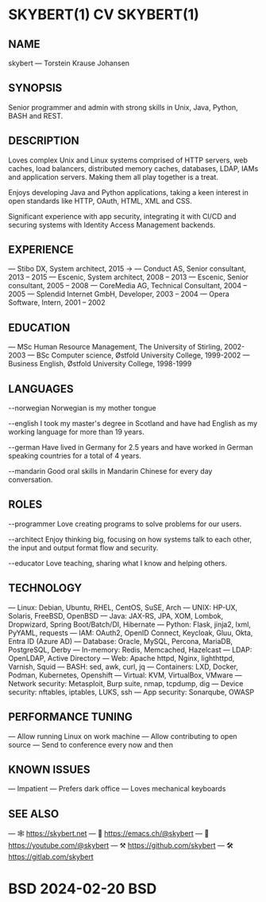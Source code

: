 ﻿
# SKYBERT(1)         CV             SKYBERT(1)


## NAME
skybert — Torstein Krause Johansen


## SYNOPSIS
Senior programmer and admin with strong skills in Unix, Java, Python, BASH and REST.


## DESCRIPTION
Loves complex Unix and Linux systems comprised of HTTP servers, web caches, load balancers, distributed memory caches, databases, LDAP, IAMs and application servers. Making them all play together is a treat.

Enjoys developing Java and Python applications, taking a keen interest in open standards like HTTP, OAuth, HTML, XML and CSS.

Significant experience with app security, integrating it with CI/CD and securing systems with Identity Access Management backends.


## EXPERIENCE
— Stibo DX, System architect, 2015 →
— Conduct AS, Senior consultant, 2013 – 2015
— Escenic, System architect, 2008 – 2013
— Escenic, Senior consultant, 2005 – 2008
— CoreMedia AG, Technical Consultant, 2004 – 2005
— Splendid Internet GmbH, Developer, 2003 – 2004
— Opera Software, Intern, 2001 – 2002


## EDUCATION
— MSc Human Resource Management, The University of Stirling, 2002-2003
— BSc Computer science, Østfold University College, 1999-2002
— Business English, Østfold University College, 1998-1999


## LANGUAGES
--norwegian  Norwegian is my mother tongue

--english    I took my master's degree in Scotland and have had English as my working language for more than 19 years.

--german     Have lived in Germany for 2.5 years and have worked in German speaking countries for a total of 4 years.

--mandarin   Good oral skills in Mandarin Chinese for every day conversation.


## ROLES
--programmer Love creating programs to solve problems for our users.

--architect  Enjoy thinking big, focusing on how systems talk to each other, the input and output format flow and security.

--educator   Love teaching, sharing what I know and helping others.


## TECHNOLOGY
— Linux: Debian, Ubuntu, RHEL, CentOS, SuSE, Arch
— UNIX: HP-UX, Solaris, FreeBSD, OpenBSD
— Java: JAX-RS, JPA, XOM, Lombok, Dropwizard, Spring Boot/Batch/DI, Hibernate
— Python: Flask, jinja2, lxml, PyYAML, requests
— IAM: OAuth2, OpenID Connect, Keycloak, Gluu, Okta, Entra ID (Azure AD)
— Database: Oracle, MySQL, Percona, MariaDB, PostgreSQL, Derby
— In-memory: Redis, Memcached, Hazelcast
— LDAP: OpenLDAP, Active Directory
— Web: Apache httpd, Nginx, lighthttpd, Varnish, Squid
— BASH: sed, awk, curl, jq
— Containers: LXD, Docker, Podman, Kubernetes, Openshift
— Virtual: KVM, VirtualBox, VMware
— Network security: Metasploit, Burp suite, nmap, tcpdump, dig
— Device security: nftables, iptables, LUKS, ssh
— App security: Sonarqube, OWASP

## PERFORMANCE TUNING
— Allow running Linux on work machine
— Allow contributing to open source
— Send to conference every now and then

## KNOWN ISSUES
— Impatient
— Prefers dark office
— Loves mechanical keyboards

## SEE ALSO
— 🕸️ https://skybert.net
— 🦣 https://emacs.ch/@skybert
— 🎥 https://youtube.com/@skybert
— ⚒️ https://github.com/skybert
— 🛠️ https://gitlab.com/skybert

# BSD                       2024-02-20                          BSD
